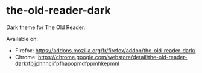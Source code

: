 # the-old-reader-dark

Dark theme for The Old Reader.

Available on:

 - Firefox: https://addons.mozilla.org/fr/firefox/addon/the-old-reader-dark/
 - Chrome: https://chrome.google.com/webstore/detail/the-old-reader-dark/fpjjphhhciifpfhapopmdfppmhkepmnl